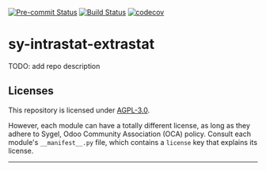 
<!-- /!\ Non OCA Context : Set here the badge of your runbot / runboat instance. -->
[![Pre-commit Status](https://github.com/sygel-technology/sy-intrastat-extrastat/actions/workflows/pre-commit.yml/badge.svg?branch=17.0)](https://github.com/sygel-technology/sy-intrastat-extrastat/actions/workflows/pre-commit.yml?query=branch%3A17.0)
[![Build Status](https://github.com/sygel-technology/sy-intrastat-extrastat/actions/workflows/test.yml/badge.svg?branch=17.0)](https://github.com/sygel-technology/sy-intrastat-extrastat/actions/workflows/test.yml?query=branch%3A17.0)
[![codecov](https://codecov.io/gh/sygel-technology/sy-intrastat-extrastat/branch/17.0/graph/badge.svg)](https://codecov.io/gh/sygel-technology/sy-intrastat-extrastat)
<!-- /!\ Non OCA Context : Set here the badge of your translation instance. -->

<!-- /!\ do not modify above this line -->

# sy-intrastat-extrastat

TODO: add repo description

<!-- /!\ do not modify below this line -->

<!-- prettier-ignore-start -->

[//]: # (addons)
[//]: # (end addons)

<!-- prettier-ignore-end -->

## Licenses

This repository is licensed under [AGPL-3.0](LICENSE).

However, each module can have a totally different license, as long as they adhere to Sygel, Odoo Community Association (OCA)
policy. Consult each module's `__manifest__.py` file, which contains a `license` key
that explains its license.

----
<!-- /!\ Non OCA Context : Set here the full description of your organization. -->
